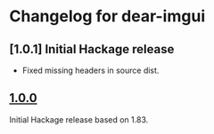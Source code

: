 # Changelog for dear-imgui

## [1.0.1] Initial Hackage release

- Fixed missing headers in source dist.

## [1.0.0]

Initial Hackage release based on 1.83.

[1.0.0]: https://github.com/haskell-game/dear-imgui.hs/tree/v1.0.0
[1.0.0]: https://github.com/haskell-game/dear-imgui.hs/tree/v1.0.1
